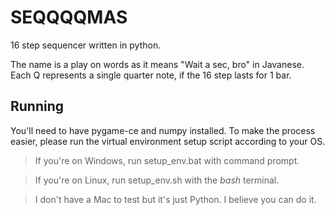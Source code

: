 # SEQQQQMAS

16 step sequencer written in python.

The name is a play on words as it means "Wait a sec, bro" in Javanese.
Each Q represents a single quarter note, if the 16 step lasts for 1 bar.

## Running

You'll need to have pygame-ce and numpy installed.
To make the process easier, please run the virtual environment setup script according to your OS.

> If you're on Windows, run setup_env.bat with command prompt.

> If you're on Linux, run setup_env.sh with the _bash_ terminal.

> I don't have a Mac to test but it's just Python. I believe you can do it.
